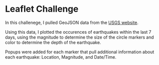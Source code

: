 # Leaflet Challenge


In this challenege, I pulled GeoJSON data from the [USGS website](https://earthquake.usgs.gov/earthquakes/feed/v1.0/geojson.php).

Using this data, I plotted the occurences of earthquakes within the last 7 days, using the magnitude to determine the size of the circle markers and color to determine the depth of the earthquake. 

Popups were added for each marker that pull additional information about each earthquake: Location, Magnitude, and Date/Time.
